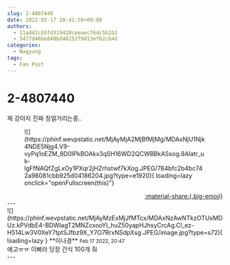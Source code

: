 ```yaml
---
slug: 2-4807440
date: 2022-02-17 20:41:58+09:00
authors:
  - 11add2cb5fd319428ceeaecf6dc5b2b2
  - 5477d46be848bd40252f9d13ef62cb4d
categories:
  - Nagyung
tags:
  - Fan Post
---
```


# 2-4807440

<div class="post-container" markdown="1">
<div class="content-container md-sidebar__scrollwrap" markdown="1">

제 강아지 진짜 칭얼거리는중.. 
<figure markdown="1">
![](https://phinf.wevpstatic.net/MjAyMjA2MjBfMjMg/MDAxNjU1Njk4NDE5Njg4.V9-vyPq1oEZM_8D0IPkBOAkx3qSH16WD2QCWBBkASsog.8Alatr_uk-IgFfNAQfZgLxOy1PXqr2jHZrhstwf7kXog.JPEG/784bfc2b4bc742a98081cbb925d04186204.jpg?type=e1920){ loading=lazy onclick="openFullscreen(this)"}
</figure>


</div>
</div>

<div style="text-align: right;" markdown="1">
<a href="https://weverse.io/fromis9/fanpost/2-4807440" style="text-align: right;">:material-share:{.big-emoji}</a>
</div>
---

<div class="comments-container md-sidebar__scrollwrap" markdown="1">
<div class="comment" markdown="1">
<div class='id-container' markdown="1">
![](https://phinf.wevpstatic.net/MjAyMzExMjJfMTcx/MDAxNzAwNTkzOTUxMDUz.kPVdbE4-BDWIagT2MNZcxooYI_huZ50yapHJhsyCrcAg.Cl_ez-H514Lw3V0XeY7tptSJfbz9X_Y7O7RrxNSdpXsg.JPEG/image.jpg?type=s72){ loading=lazy }
**<span class="artist">이나경</span>** <small>Feb 17 2022, 20:47</small><br>
</div>
<div class='comment-body' markdown="1">
에고ㅠㅠ 이뻐라 당장 간식 100개 줘
</div>
</div>
</div>
---
